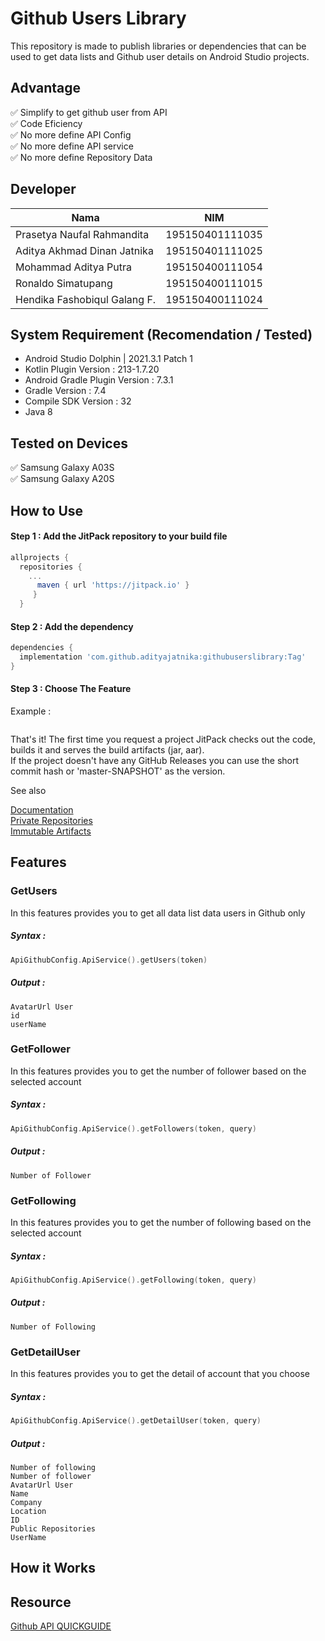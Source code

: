 # Github Users Library
This repository is made to publish libraries or dependencies that can be used to get data lists and Github user details on Android Studio projects.

## Advantage
✅ Simplify to get github user from API   
✅ Code Eficiency   
✅ No more define API Config    
✅ No more define API service   
✅ No more define Repository Data   

## Developer 
| Nama | NIM |
| --- | --- |
| Prasetya Naufal Rahmandita | 195150401111035 |
| Aditya Akhmad Dinan Jatnika | 195150401111025 |
| Mohammad Aditya Putra | 195150400111054 |
| Ronaldo Simatupang | 195150400111015 |
| Hendika Fashobiqul Galang F. | 195150400111024 |

## System Requirement (Recomendation / Tested)
- Android Studio Dolphin | 2021.3.1 Patch 1
- Kotlin Plugin Version : 213-1.7.20
- Android Gradle Plugin Version : 7.3.1
- Gradle Version : 7.4
- Compile SDK Version : 32 
- Java 8

## Tested on Devices
✅ Samsung Galaxy A03S   
✅ Samsung Galaxy A20S

## How to Use
#### Step 1 : Add the JitPack repository to your build file

```gradle
allprojects {
  repositories {
    ...
      maven { url 'https://jitpack.io' }
     }
  }    
```

#### Step 2 : Add the dependency
```gradle
dependencies {
  implementation 'com.github.adityajatnika:githubuserslibrary:Tag'
}
```

#### Step 3 : Choose The Feature
Example :
```

```
  
That's it! The first time you request a project JitPack checks out the code, builds it and serves the build artifacts (jar, aar).   
If the project doesn't have any GitHub Releases you can use the short commit hash or 'master-SNAPSHOT' as the version.

See also

[Documentation](https://docs.jitpack.io/)  
[Private Repositories](https://jitpack.io/private#auth)   
[Immutable Artifacts](https://docs.jitpack.io/#immutable-artifacts)   

## Features
### GetUsers
In this features provides you to get all data list data users in Github only
##### Syntax :
```kotlin
ApiGithubConfig.ApiService().getUsers(token)
```
##### Output :
```
AvatarUrl User
id
userName
```
### GetFollower
In this features provides you to get the number of follower based on the selected account
##### Syntax :
```kotlin
ApiGithubConfig.ApiService().getFollowers(token, query)
```
##### Output :
```
Number of Follower
```
### GetFollowing
In this features provides you to get the number of following based on the selected account 
##### Syntax :
```kotlin
ApiGithubConfig.ApiService().getFollowing(token, query)
```
##### Output :
```
Number of Following
```
### GetDetailUser
In this features provides you to get the detail of account that you choose 
##### Syntax :
```kotlin
ApiGithubConfig.ApiService().getDetailUser(token, query)
```
##### Output :
```
Number of following
Number of follower
AvatarUrl User
Name
Company
Location
ID
Public Repositories
UserName
```
## How it Works
## Resource
[Github API QUICKGUIDE](https://docs.github.com/en/get-started)
